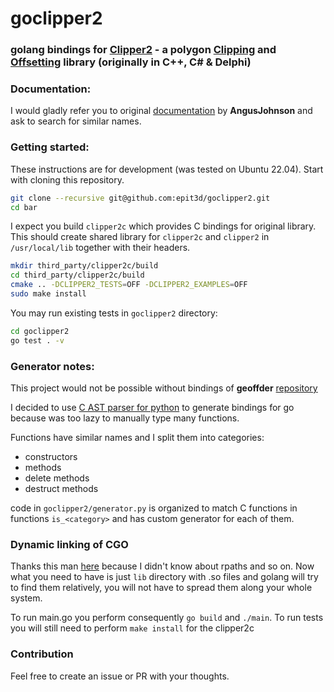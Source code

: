 # goclipper2

### golang bindings for [Clipper2](https://github.com/AngusJohnson/Clipper2) - a polygon <a href="https://en.wikipedia.org/wiki/Clipping_(computer_graphics)">Clipping</a> and <a href="https://en.wikipedia.org/wiki/Parallel_curve">Offsetting</a> library (originally in C++, C# &amp; Delphi)<br>

### Documentation:

I would gladly refer you to original [documentation](http://www.angusj.com/clipper2/Docs/Overview.htm) by **AngusJohnson** and ask to search for similar names.

### Getting started:

These instructions are for development (was tested on Ubuntu 22.04). Start with cloning this repository.

```bash
git clone --recursive git@github.com:epit3d/goclipper2.git
cd bar
```

I expect you build `clipper2c` which provides C bindings for original library. This should create shared library for `clipper2c` and `clipper2` in `/usr/local/lib` together with their headers.

```bash
mkdir third_party/clipper2c/build
cd third_party/clipper2c/build
cmake .. -DCLIPPER2_TESTS=OFF -DCLIPPER2_EXAMPLES=OFF
sudo make install
```

You may run existing tests in `goclipper2` directory:

```bash
cd goclipper2
go test . -v
```

### Generator notes:

This project would not be possible without bindings of **geoffder** [repository](https://github.com/geoffder/clipper2c)

I decided to use [C AST parser for python](https://github.com/eliben/pycparser) to generate bindings for go because was too lazy to manually type many functions.

Functions have similar names and I split them into categories:

- constructors
- methods
- delete methods
- destruct methods

code in `goclipper2/generator.py` is organized to match C functions in functions `is_<category>` and has custom generator for each of them.

### Dynamic linking of CGO

Thanks this man [here](https://stackoverflow.com/questions/44210731/how-to-use-a-dynamically-linked-library-from-relative-path) because I didn't know about rpaths and so on. Now what you need to have is just `lib` directory with .so files and golang will try to find them relatively, you will not have to spread them along your whole system.

To run main.go you perform consequently `go build` and `./main`. To run tests you will still need to perform `make install` for the clipper2c

### Contribution

Feel free to create an issue or PR with your thoughts.
